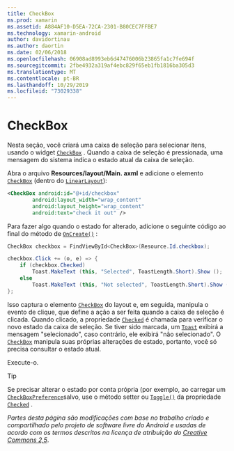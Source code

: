 ```yaml
---
title: CheckBox
ms.prod: xamarin
ms.assetid: A884AF10-D5EA-72CA-2301-B80CEC7FFBE7
ms.technology: xamarin-android
author: davidortinau
ms.author: daortin
ms.date: 02/06/2018
ms.openlocfilehash: 06908ad8993eb6d47476006b23865fa1c7fe694f
ms.sourcegitcommit: 2fbe4932a319af4ebc829f65eb1fb1816ba305d3
ms.translationtype: MT
ms.contentlocale: pt-BR
ms.lasthandoff: 10/29/2019
ms.locfileid: "73029338"
---
```

# <a name="checkbox"></a>CheckBox

Nesta seção, você criará uma caixa de seleção para selecionar itens, usando o widget [`CheckBox`](xref:Android.Widget.CheckBox) . Quando a caixa de seleção é pressionada, uma mensagem do sistema indica o estado atual da caixa de seleção.

Abra o arquivo **Resources/layout/Main. axml** e adicione o elemento [`CheckBox`](xref:Android.Widget.CheckBox) (dentro do [`LinearLayout`](xref:Android.Widget.LinearLayout)):

```xml
<CheckBox android:id="@+id/checkbox"
        android:layout_width="wrap_content"
        android:layout_height="wrap_content"
        android:text="check it out" />
```

Para fazer algo quando o estado for alterado, adicione o seguinte código ao final do método de [`OnCreate()`](xref:Android.App.Activity.OnCreate*) :

```csharp
CheckBox checkbox = FindViewById<CheckBox>(Resource.Id.checkbox);

checkbox.Click += (o, e) => {
    if (checkbox.Checked)
        Toast.MakeText (this, "Selected", ToastLength.Short).Show ();
    else
        Toast.MakeText (this, "Not selected", ToastLength.Short).Show ();
};
```

Isso captura o elemento [`CheckBox`](xref:Android.Widget.CheckBox) do layout e, em seguida, manipula o evento de clique, que define a ação a ser feita quando a caixa de seleção é clicada. Quando clicado, a propriedade [`Checked`](xref:Android.Widget.CompoundButton.Checked) é chamada para verificar o novo estado da caixa de seleção. Se tiver sido marcada, um [`Toast`](xref:Android.Widget.Toast) exibirá a mensagem "selecionado", caso contrário, ele exibirá "não selecionado". O [`CheckBox`](xref:Android.Widget.CheckBox) manipula suas próprias alterações de estado, portanto, você só precisa consultar o estado atual.

Execute-o.

> [!TIP]
> Se precisar alterar o estado por conta própria (por exemplo, ao carregar um [`CheckBoxPreference`](xref:Android.Preferences.CheckBoxPreference)salvo, use o método setter ou [`Toggle()`](xref:Android.Widget.CompoundButton.Toggle) da propriedade [`Checked`](xref:Android.Widget.CompoundButton.Checked) .

*Partes desta página são modificações com base no trabalho criado e compartilhado pelo projeto de software livre do Android e usadas de acordo com os termos descritos na licença de atribuição do* [*Creative Commons 2,5*](https://creativecommons.org/licenses/by/2.5/).

